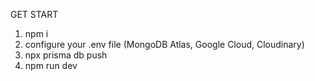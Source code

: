 GET START

1. npm i
2. configure your .env file (MongoDB Atlas, Google Cloud, Cloudinary)
3. npx prisma db push
4. npm run dev
